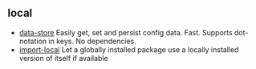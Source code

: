 ## local

- [data-store](https://github.com/jonschlinkert/data-store) Easily get, set and persist config data. Fast. Supports dot-notation in keys. No dependencies.
- [import-local](https://github.com/sindresorhus/import-local) Let a globally installed package use a locally installed version of itself if available